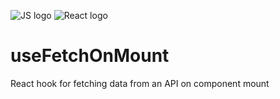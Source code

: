 ![JS logo](https://i.imgur.com/tvJMlaz.png)
![React logo](https://i.imgur.com/6srbJj2.png)

# useFetchOnMount

React hook for fetching data from an API on component mount
